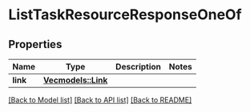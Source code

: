 # ListTaskResourceResponseOneOf

## Properties

Name | Type | Description | Notes
------------ | ------------- | ------------- | -------------
**link** | [**Vec<models::Link>**](Link.md) |  | 

[[Back to Model list]](../README.md#documentation-for-models) [[Back to API list]](../README.md#documentation-for-api-endpoints) [[Back to README]](../README.md)


